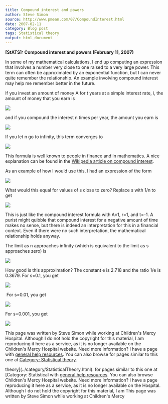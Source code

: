 ```yaml
---
title: Compound interest and powers
author: Steve Simon
source: http://www.pmean.com/07/CompoundInterest.html
date: 2007-02-11
category: Blog post
tags: Statistical theory
output: html_document
---
```

**[StATS]:** **Compound interest and powers
(February 11, 2007)**

In some of my mathematical calculations, I end up computing an
expression that involves a number very close to one raised to a very
large power. This term can often be approximated by an exponential
function, but I can never quite remember the relationship. An example
involving compound interest may help me remember better in the future.

If you invest an amount of money A for t years at a simple interest
rate, i, the amount of money that you earn is

![](../../../web/images/07/CompoundInterest01.gif)

and if you compound the interest n times per year, the amount you earn
is

![](../../../web/images/07/CompoundInterest02.gif)

If you let n go to infinity, this term converges to

![](../../../web/images/07/CompoundInterest03.gif)

This formula is well known to people in finance and in mathematics. A
nice explanation can be found in the [Wikipedia article on compound
interest](http://en.wikipedia.org/wiki/Compound_interest).

As an example of how I would use this, I had an expression of the form

![](../../../web/images/07/CompoundInterest04.gif)

What would this equal for values of s close to zero? Replace s with 1/n
to get

![](../../../web/images/07/CompoundInterest05.gif)

This is just like the compound interest formula with A=1, r=1, and t=-1.
A purist might quibble that compound interest for a negative amount of
time makes no sense, but there is indeed an interpretation for this in a
financial context. Even if there were no such interpretation, the
mathematical relationship holds anyway.

The limit as n approaches infinity (which is equivalent to the limit as
s approaches zero) is

![](../../../web/images/07/CompoundInterest06.gif)

How good is this approximation? The constant e is 2.718 and the ratio
1/e is 0.3679. For s=0.1, you get

![](../../../web/images/07/CompoundInterest07.gif)

 For s=0.01, you get

![](../../../web/images/07/CompoundInterest08.gif)

For s=0.001, you get

![](../../../web/images/07/CompoundInterest09.gif)

This page was written by Steve Simon while working at Children\'s Mercy
Hospital. Although I do not hold the copyright for this material, I am
reproducing it here as a service, as it is no longer available on the
Children\'s Mercy Hospital website. Need more information? I have a page
with [general help resources](../GeneralHelp.html). You can also browse
for pages similar to this one at [Category: Statistical
theory](../category/StatisticalTheory.html).
<!---More--->
theory](../category/StatisticalTheory.html).
for pages similar to this one at [Category: Statistical
with [general help resources](../GeneralHelp.html). You can also browse
Children\'s Mercy Hospital website. Need more information? I have a page
reproducing it here as a service, as it is no longer available on the
Hospital. Although I do not hold the copyright for this material, I am
This page was written by Steve Simon while working at Children\'s Mercy

<!---Do not use
**[StATS]:** **Compound interest and powers
This page was written by Steve Simon while working at Children\'s Mercy
Hospital. Although I do not hold the copyright for this material, I am
reproducing it here as a service, as it is no longer available on the
Children\'s Mercy Hospital website. Need more information? I have a page
with [general help resources](../GeneralHelp.html). You can also browse
for pages similar to this one at [Category: Statistical
theory](../category/StatisticalTheory.html).
--->

